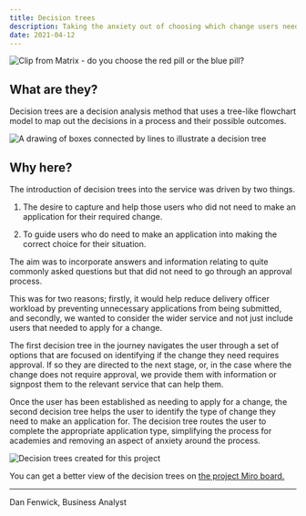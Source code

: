 ```yaml
---
title: Decision trees
description: Taking the anxiety out of choosing which change users need
date: 2021-04-12
---
```

<img src="https://sdd-make-changes-design-history.netlify.app/images/decision-time.gif" alt="Clip from Matrix - do you choose the red pill or the blue pill?"/>


## What are they?

Decision trees are a decision analysis method that uses a tree-like flowchart model to map out the decisions in a process and their possible outcomes.

<img src="https://sdd-make-changes-design-history.netlify.app/images/tree-diagram.svg" alt="A drawing of boxes connected by lines to illustrate a decision tree"/>


## Why here?

The introduction of decision trees into the service was driven by two things.

1. The desire to capture and help those users who did not need to make an application for their required change.

2. To guide users who do need to make an application into making the correct choice for their situation.

The aim was to incorporate answers and information relating to quite commonly asked questions but that did not need to go through an approval process.

This was for two reasons; firstly, it would help reduce delivery officer workload by preventing unnecessary applications from being submitted, and secondly, we wanted to consider the wider service and not just include users that needed to apply for a change.

The first decision tree in the journey navigates the user through a set of options that are focused on identifying if the change they need requires approval. If so they are directed to the next stage, or, in the case where the change does not require approval, we provide them with information or signpost them to the relevant service that can help them.

Once the user has been established as needing to apply for a change, the second decision tree helps the user to identify the type of change they need to make an application for. The decision tree routes the user to complete the appropriate application type, simplifying the process for academies and removing an aspect of anxiety around the process.

<img src="https://sdd-make-changes-design-history.netlify.app/images/decision-trees.png" alt="Decision trees created for this project"/>

You can get a better view of the decision trees on [the project Miro board.](https://miro.com/app/board/o9J_kh_ve8Q=/?moveToWidget=3074457357321738424&cot=14)

---

Dan Fenwick, Business Analyst